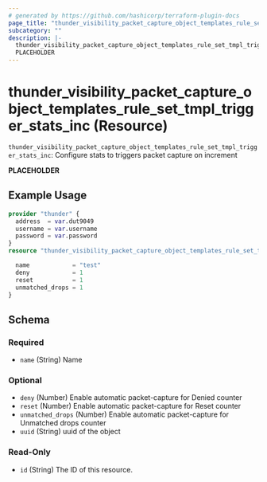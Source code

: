 ```yaml
---
# generated by https://github.com/hashicorp/terraform-plugin-docs
page_title: "thunder_visibility_packet_capture_object_templates_rule_set_tmpl_trigger_stats_inc Resource - terraform-provider-thunder"
subcategory: ""
description: |-
  thunder_visibility_packet_capture_object_templates_rule_set_tmpl_trigger_stats_inc: Configure stats to triggers packet capture on increment
  PLACEHOLDER
---
```


# thunder_visibility_packet_capture_object_templates_rule_set_tmpl_trigger_stats_inc (Resource)

`thunder_visibility_packet_capture_object_templates_rule_set_tmpl_trigger_stats_inc`: Configure stats to triggers packet capture on increment

__PLACEHOLDER__

## Example Usage

```terraform
provider "thunder" {
  address  = var.dut9049
  username = var.username
  password = var.password
}
resource "thunder_visibility_packet_capture_object_templates_rule_set_tmpl_trigger_stats_inc" "thunder_visibility_packet_capture_object_templates_rule_set_tmpl_trigger_stats_inc" {

  name            = "test"
  deny            = 1
  reset           = 1
  unmatched_drops = 1
}
```

<!-- schema generated by tfplugindocs -->
## Schema

### Required

- `name` (String) Name

### Optional

- `deny` (Number) Enable automatic packet-capture for Denied counter
- `reset` (Number) Enable automatic packet-capture for Reset counter
- `unmatched_drops` (Number) Enable automatic packet-capture for Unmatched drops counter
- `uuid` (String) uuid of the object

### Read-Only

- `id` (String) The ID of this resource.


